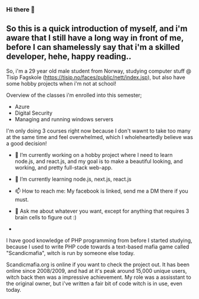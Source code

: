 ### Hi there 👋
## So this is a quick introduction of myself, and i'm aware that I still have a long way in front of me, before I can shamelessly say that i'm a skilled developer, hehe, happy reading..


So, i'm a 29 year old male student from Norway, studying computer stuff @ Tisip Fagskole (https://tisip.no/faces/public/nett/index.jsp), but also have some hobby projects when i'm not at school!

Overview of the classes i'm enrolled into this semester;
  
  - Azure
  - Digital Security
  - Managing and running windows servers

I'm only doing 3 courses right now because I don't wawnt to take too many at the same time and feel overwhelmed, which I wholeheartedly believe was a good decision! 

- 🔭 I’m currently working on a hobby project where I need  to learn node.js, and react.js, and my goal is to make a beautiful looking, and working, and pretty full-stack web-app.
- 🌱 I’m currently learning node.js, next.js, react.js
- 📫 How to reach me: My facebook is linked, send me a DM there if you must.
- 💬 Ask me about whatever you want, except for anything that requires 3 brain cells to figure out :)

- 
I have good knowledge of PHP programming from before I started studying, because I used to write PHP code towards a text-based mafia game called "Scandicmafia", witch is run by someone else today.

Scandicmafia.org is online if you want to check the project out. It has been online since 2008/2009, and had at it's peak around 15,000 unique users, witch back then was a impressive achievement. My role was a assisstant to the original owner, but i've written a fair bit of code witch is in use, even today.

  
<!--
**slowboii/slowboii** is a ✨ _special_ ✨ repository because its `README.md` (this file) appears on your GitHub profile.

Here are some ideas to get you started:

- 🔭 I’m currently working on ...
- 🌱 I’m currently learning ...
- 👯 I’m looking to collaborate on ...
- 🤔 I’m looking for help with ...
- 💬 Ask me about ...
- 📫 How to reach me: ...
- 😄 Pronouns: ...
- ⚡ Fun fact: ...
-->
